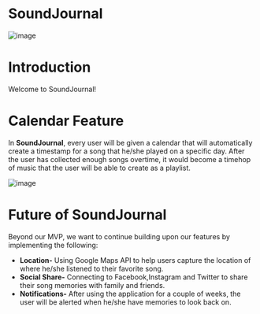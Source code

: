 # SoundJournal
![image](https://cloud.githubusercontent.com/assets/20372701/25347623/893105e0-28e9-11e7-8511-8363e995138d.png)

# Introduction 
Welcome to SoundJournal! 


# Calendar Feature 
In **SoundJournal**, every user will be given a calendar that will automatically create a timestamp for a song that he/she played on a specific day. After the user has collected enough songs overtime, it would become a timehop of music that the user will be able to create as a playlist. 


![image](https://cloud.githubusercontent.com/assets/20372701/25347582/66b871d8-28e9-11e7-9533-ab671340f1d6.png)


 

# Future of SoundJournal 
Beyond our MVP, we want to continue building upon our features by implementing the following: 

* **Location-** Using Google Maps API to help users capture the location of where he/she listened to their favorite song. 
* **Social Share-** Connecting to Facebook,Instagram and Twitter to share their song memories with family and friends.
* **Notifications-** After using the application for a couple of weeks, the user will be alerted when he/she have memories to look back on. 

